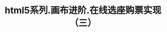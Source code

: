---
layout: result
title: html5系列.画布进阶.在线选座购票实现（三）
keywords:	 "html5,html5进阶,canvas,画布,在线选座,选座购票,在线选座购票"
description: "html5系列.画布进阶.在线选座购票"
referrertitle: "html5系列.画布"
referrer: "/2014/10/12/html5-series-canvas-onlineseat-2/"
hash: "utpoq"
height: 650
---
